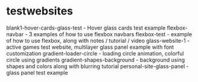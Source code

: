 # testwebsites

blank1-hover-cards-glass-test - Hover glass cards test example
flexbox-navbar - 3 examples of how to use flexbox navbars
flexbox-test - example of how to use flexbox, along with notes / tutorial / video
glass-website-1 - active games test website, multilayer glass panel example with font customization
gradient-loader-circle - loading circle animation, colorful circle using gradients
gradient-shapes-background - background using shapes and colors along with blurring tutorial
personal-site-glass-panel - glass panel test example
